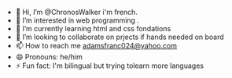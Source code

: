 - 👋 Hi, I’m @ChronosWalker i'm french.
- 👀 I’m interested in web programming .
- 🌱 I’m currently learning html and css fondations
- 💞️ I’m looking to collaborate on prjects if hands needed on board
- 📫 How to reach me adamsfranc024@yahoo.com
- 😄 Pronouns: he/him
- ⚡ Fun fact: I'm bilingual but trying tolearn more languages

<!---
ChronosWalker/ChronosWalker is a ✨ special ✨ repository because its `README.md` (this file) appears on your GitHub profile.
You can click the Preview link to take a look at your changes.
--->
